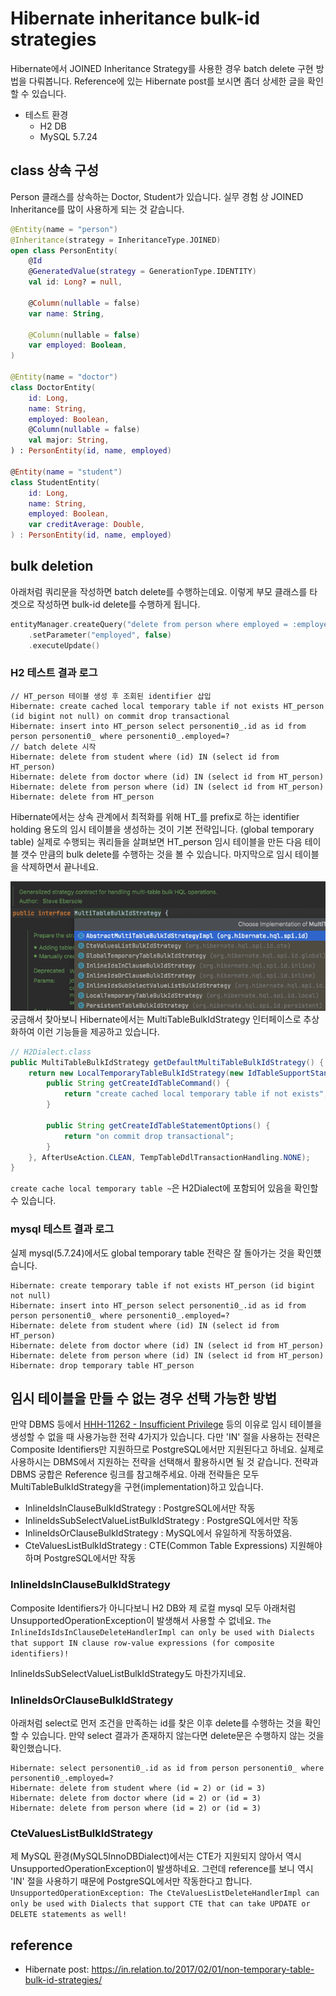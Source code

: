 # Hibernate inheritance bulk-id strategies
Hibernate에서 JOINED Inheritance Strategy를 사용한 경우 batch delete 구현 방법을 다뤄봅니다. Reference에 있는 Hibernate post를 보시면 좀더 상세한 글을 확인할 수 있습니다.

* 테스트 환경
  * H2 DB
  * MySQL 5.7.24

## class 상속 구성
Person 클래스를 상속하는 Doctor, Student가 있습니다. 실무 경험 상 JOINED Inheritance를 많이 사용하게 되는 것 같습니다.

```kotlin
@Entity(name = "person")
@Inheritance(strategy = InheritanceType.JOINED)
open class PersonEntity(
    @Id
    @GeneratedValue(strategy = GenerationType.IDENTITY)
    val id: Long? = null,

    @Column(nullable = false)
    var name: String,

    @Column(nullable = false)
    var employed: Boolean,
)

@Entity(name = "doctor")
class DoctorEntity(
    id: Long,
    name: String,
    employed: Boolean,
    @Column(nullable = false)
    val major: String,
) : PersonEntity(id, name, employed)

@Entity(name = "student")
class StudentEntity(
    id: Long,
    name: String,
    employed: Boolean,
    var creditAverage: Double,
) : PersonEntity(id, name, employed)
```

## bulk deletion
아래처럼 쿼리문을 작성하면 batch delete를 수행하는데요. 이렇게 부모 클래스를 타겟으로 작성하면 bulk-id delete를 수행하게 됩니다. 
```kotlin
entityManager.createQuery("delete from person where employed = :employed")
    .setParameter("employed", false)
    .executeUpdate()
```

### H2 테스트 결과 로그
```
// HT_person 테이블 생성 후 조회된 identifier 삽입
Hibernate: create cached local temporary table if not exists HT_person (id bigint not null) on commit drop transactional
Hibernate: insert into HT_person select personenti0_.id as id from person personenti0_ where personenti0_.employed=?
// batch delete 시작
Hibernate: delete from student where (id) IN (select id from HT_person)
Hibernate: delete from doctor where (id) IN (select id from HT_person)
Hibernate: delete from person where (id) IN (select id from HT_person)
Hibernate: delete from HT_person
```
Hibernate에서는 상속 관계에서 최적화를 위해 HT_를 prefix로 하는 identifier holding 용도의 임시 테이블을 생성하는 것이 기본 전략입니다. (global temporary table)
실제로 수행되는 쿼리들을 살펴보면 HT_person 임시 테이블을 만든 다음 테이블 갯수 만큼의 bulk delete를 수행하는 것을 볼 수 있습니다.
마지막으로 임시 테이블을 삭제하면서 끝나네요.

![](MultiTableBulkIdStrategy_implementations.png)
궁금해서 찾아보니 Hibernate에서는 MultiTableBulkIdStrategy 인터페이스로 추상화하여 이런 기능들을 제공하고 있습니다. 

```java
// H2Dialect.class
public MultiTableBulkIdStrategy getDefaultMultiTableBulkIdStrategy() {
    return new LocalTemporaryTableBulkIdStrategy(new IdTableSupportStandardImpl() {
        public String getCreateIdTableCommand() {
            return "create cached local temporary table if not exists";
        }

        public String getCreateIdTableStatementOptions() {
            return "on commit drop transactional";
        }
    }, AfterUseAction.CLEAN, TempTableDdlTransactionHandling.NONE);
}
```
`create cache local temporary table ~`은 H2Dialect에 포함되어 있음을 확인할 수 있습니다.

### mysql 테스트 결과 로그
실제 mysql(5.7.24)에서도 global temporary table 전략은 잘 돌아가는 것을 확인헀습니다.

```
Hibernate: create temporary table if not exists HT_person (id bigint not null) 
Hibernate: insert into HT_person select personenti0_.id as id from person personenti0_ where personenti0_.employed=?
Hibernate: delete from student where (id) IN (select id from HT_person)
Hibernate: delete from doctor where (id) IN (select id from HT_person)
Hibernate: delete from person where (id) IN (select id from HT_person)
Hibernate: drop temporary table HT_person
```

## 임시 테이블을 만들 수 없는 경우 선택 가능한 방법 
만약 DBMS 등에서 [HHH-11262 - Insufficient Privilege](https://hibernate.atlassian.net/browse/HHH-11262) 등의 이유로 임시 테이블을 생성할 수 없을 때 사용가능한 전략 4가지가 있습니다.
다만 'IN' 절을 사용하는 전략은 Composite Identifiers만 지원하므로 PostgreSQL에서만 지원된다고 하네요.
실제로 사용하시는 DBMS에서 지원하는 전략을 선택해서 활용하시면 될 것 같습니다. 전략과 DBMS 궁합은 Reference 링크를 참고해주세요. 아래 전략들은 모두 MultiTableBulkIdStrategy을 구현(implementation)하고 있습니다.

* InlineIdsInClauseBulkIdStrategy : PostgreSQL에서만 작동
* InlineIdsSubSelectValueListBulkIdStrategy : PostgreSQL에서만 작동
* InlineIdsOrClauseBulkIdStrategy : MySQL에서 유일하게 작동하였음.
* CteValuesListBulkIdStrategy : CTE(Common Table Expressions) 지원해야하며 PostgreSQL에서만 작동

### InlineIdsInClauseBulkIdStrategy
Composite Identifiers가 아니다보니 H2 DB와 제 로컬 mysql 모두 아래처럼 UnsupportedOperationException이 발생해서 사용할 수 없네요.
`The InlineIdsIdsInClauseDeleteHandlerImpl can only be used with Dialects that support IN clause row-value expressions (for composite identifiers)!`

InlineIdsSubSelectValueListBulkIdStrategy도 마찬가지네요.


### InlineIdsOrClauseBulkIdStrategy
아래처럼 select로 먼저 조건을 만족하는 id를 찾은 이후 delete를 수행하는 것을 확인할 수 있습니다.
만약 select 결과가 존재하지 않는다면 delete문은 수행하지 않는 것을 확인했습니다.

```
Hibernate: select personenti0_.id as id from person personenti0_ where personenti0_.employed=?
Hibernate: delete from student where (id = 2) or (id = 3)
Hibernate: delete from doctor where (id = 2) or (id = 3)
Hibernate: delete from person where (id = 2) or (id = 3)
```

### CteValuesListBulkIdStrategy
제 MySQL 환경(MySQL5InnoDBDialect)에서는 CTE가 지원되지 않아서 역시 UnsupportedOperationException이 발생하네요.
그런데 reference를 보니 역시 'IN' 절을 사용하기 때문에 PostgreSQL에서만 작동한다고 합니다. 
`UnsupportedOperationException: The CteValuesListDeleteHandlerImpl can only be used with Dialects that support CTE that can take UPDATE or DELETE statements as well!`

## reference
* Hibernate post: https://in.relation.to/2017/02/01/non-temporary-table-bulk-id-strategies/

